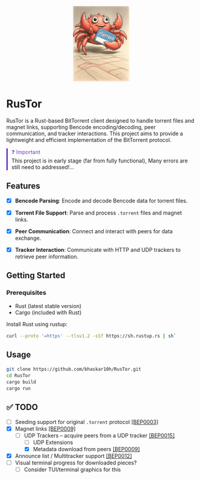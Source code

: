 <p align="center">
  <img src=".github\Image\Crab-torrent.jpg" alt="Crab-Torrent" width="150"/>
</p>

  # RusTor

  RusTor is a Rust-based BitTorrent client designed to handle torrent files and magnet links, supporting
  Bencode encoding/decoding, peer communication, and tracker interactions.
  This project aims to provide a lightweight and efficient implementation of the BitTorrent protocol.

  
  <div style="border-left: 4px solid #6f42c1; padding-left: 10px;">
    <span style="color: #6f42c1;">&#x2753; Important</span><br>
    This project is in early stage (far from fully functional), Many errors are still need to addressed!...
  </div>

  ## Features

  - [x] **Bencode Parsing**: Encode and decode Bencode data for torrent files.
  - [x] **Torrent File Support**: Parse and process `.torrent` files and magnet links.
  - [x] **Peer Communication**: Connect and interact with peers for data exchange.
  - [x] **Tracker Interaction**: Communicate with HTTP and UDP trackers to retrieve peer information.


  ## Getting Started

  ### Prerequisites

  - Rust (latest stable version)
  - Cargo (included with Rust)

  Install Rust using rustup:

  ```bash
  curl --proto '=https' --tlsv1.2 -sSf https://sh.rustup.rs | sh`
  ```

  ## Usage

  ```bash
  git clone https://github.com/bhaskar10h/RusTor.git
  cd RusTor
  cargo build
  cargo run  
  ```

  ## ✅ TODO

  - [ ] Seeding support for original `.torrent` protocol [\[BEP0003\]][BEP0003]
  - [x] Magnet links [\[BEP0009\]][BEP0009]
    - [ ] UDP Trackers – acquire peers from a UDP tracker [\[BEP0015\]][BEP0015]
        - [ ] UDP Extensions
        - [x] Metadata download from peers [\[BEP0009\]][BEP0009]
  - [x] Announce list / Multitracker support [\[BEP0012\]][BEP0012]
  - [ ] Visual terminal progress for downloaded pieces?
      - [ ] Consider TUI/terminal graphics for this

    <!-- Reference Links -->
    [BEP0003]: https://wiki.theory.org/BitTorrentSpecification#Related_Documents "Bittorrent Specifications"
    [BEP0015]: https://bittorrent.org/beps/bep_0015.html "UDP Tracker Protocol"
    [BEP0041]: https://bittorrent.org/beps/bep_0041.html "Distributed Hash Table (DHT)"
    [BEP0009]: http://bittorrent.org/beps/bep_0009.html "Extension for Peers to Send Metadata Files"
    [BEP0012]: http://bittorrent.org/beps/bep_0012.html "Multitracker Metadata Extension"
